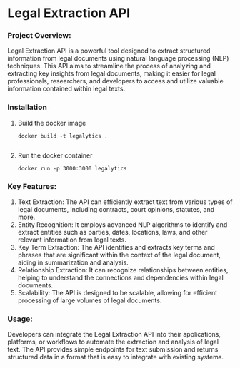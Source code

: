 # Legal Extraction API

### Project Overview:

Legal Extraction API is a powerful tool designed to extract structured information from legal documents using natural language processing (NLP) techniques. This API aims to streamline the process of analyzing and extracting key insights from legal documents, making it easier for legal professionals, researchers, and developers to access and utilize valuable information contained within legal texts.

### Installation

1. Build the docker image

   ```
   docker build -t legalytics .


   ```
2. Run the docker container

   ```
   docker run -p 3000:3000 legalytics

   ```

### Key Features:

1. Text Extraction: The API can efficiently extract text from various types of legal documents, including contracts, court opinions, statutes, and more.
2. Entity Recognition: It employs advanced NLP algorithms to identify and extract entities such as parties, dates, locations, laws, and other relevant information from legal texts.
3. Key Term Extraction: The API identifies and extracts key terms and phrases that are significant within the context of the legal document, aiding in summarization and analysis.
4. Relationship Extraction: It can recognize relationships between entities, helping to understand the connections and dependencies within legal documents.
5. Scalability: The API is designed to be scalable, allowing for efficient processing of large volumes of legal documents.

### Usage:

Developers can integrate the Legal Extraction API into their applications, platforms, or workflows to automate the extraction and analysis of legal text. The API provides simple endpoints for text submission and returns structured data in a format that is easy to integrate with existing systems.
